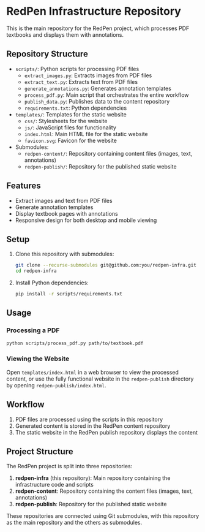 # RedPen Infrastructure Repository

This is the main repository for the RedPen project, which processes PDF textbooks and displays them with annotations.

## Repository Structure

- `scripts/`: Python scripts for processing PDF files
  - `extract_images.py`: Extracts images from PDF files
  - `extract_text.py`: Extracts text from PDF files
  - `generate_annotations.py`: Generates annotation templates
  - `process_pdf.py`: Main script that orchestrates the entire workflow
  - `publish_data.py`: Publishes data to the content repository
  - `requirements.txt`: Python dependencies
- `templates/`: Templates for the static website
  - `css/`: Stylesheets for the website
  - `js/`: JavaScript files for functionality
  - `index.html`: Main HTML file for the static website
  - `favicon.svg`: Favicon for the website
- Submodules:
  - `redpen-content/`: Repository containing content files (images, text, annotations)
  - `redpen-publish/`: Repository for the published static website

## Features

- Extract images and text from PDF files
- Generate annotation templates
- Display textbook pages with annotations
- Responsive design for both desktop and mobile viewing

## Setup

1. Clone this repository with submodules:
   ```bash
   git clone --recurse-submodules git@github.com:you/redpen-infra.git
   cd redpen-infra
   ```

2. Install Python dependencies:
   ```bash
   pip install -r scripts/requirements.txt
   ```

## Usage

### Processing a PDF

```bash
python scripts/process_pdf.py path/to/textbook.pdf
```

### Viewing the Website

Open `templates/index.html` in a web browser to view the processed content, or use the fully functional website in the `redpen-publish` directory by opening `redpen-publish/index.html`.

## Workflow

1. PDF files are processed using the scripts in this repository
2. Generated content is stored in the RedPen content repository
3. The static website in the RedPen publish repository displays the content

## Project Structure

The RedPen project is split into three repositories:

1. **redpen-infra** (this repository): Main repository containing the infrastructure code and scripts
2. **redpen-content**: Repository containing the content files (images, text, annotations)
3. **redpen-publish**: Repository for the published static website

These repositories are connected using Git submodules, with this repository as the main repository and the others as submodules.

